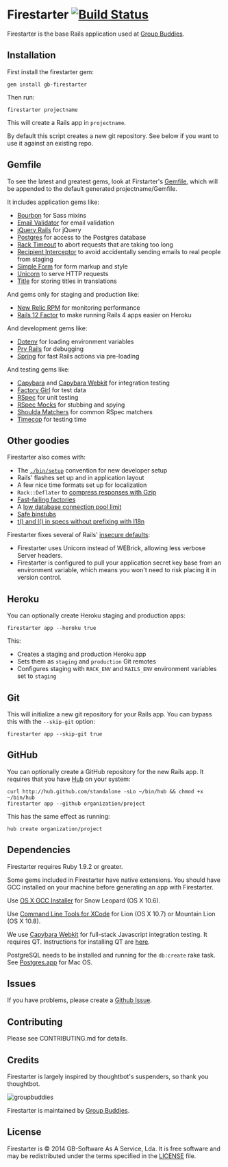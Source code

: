 # Firestarter [![Build Status](https://travis-ci.org/groupbuddies/firestarter.svg?branch=master)](https://travis-ci.org/groupbuddies/firestarter)

Firestarter is the base Rails application used at [Group Buddies](http://groupbuddies.com).

Installation
------------

First install the firestarter gem:

    gem install gb-firestarter

Then run:

    firestarter projectname

This will create a Rails app in `projectname`.

By default this script creates a new git repository. See below if you
want to use it against an existing repo.

Gemfile
-------

To see the latest and greatest gems, look at Firstarter's
[Gemfile](templates/Gemfile.erb),
which will be appended to the default generated projectname/Gemfile.

It includes application gems like:

* [Bourbon](https://github.com/thoughtbot/bourbon) for Sass mixins
* [Email Validator](https://github.com/balexand/email_validator) for email
  validation
* [jQuery Rails](https://github.com/rails/jquery-rails) for jQuery
* [Postgres](https://github.com/ged/ruby-pg) for access to the Postgres database
* [Rack Timeout](https://github.com/kch/rack-timeout) to abort requests that are
  taking too long
* [Recipient Interceptor](https://github.com/croaky/recipient_interceptor) to
  avoid accidentally sending emails to real people from staging
* [Simple Form](https://github.com/plataformatec/simple_form) for form markup
  and style
* [Unicorn](https://github.com/defunkt/unicorn) to serve HTTP requests
* [Title](https://github.com/calebthompson/title) for storing titles in
  translations

And gems only for staging and production like:

* [New Relic RPM](https://github.com/newrelic/rpm) for monitoring performance
* [Rails 12 Factor](https://github.com/heroku/rails_12factor) to make running
  Rails 4 apps easier on Heroku

And development gems like:

* [Dotenv](https://github.com/bkeepers/dotenv) for loading environment variables
* [Pry Rails](https://github.com/rweng/pry-rails) for debugging
* [Spring](https://github.com/rails/spring) for fast Rails actions via
  pre-loading

And testing gems like:

* [Capybara](https://github.com/jnicklas/capybara) and
  [Capybara Webkit](https://github.com/thoughtbot/capybara-webkit) for
  integration testing
* [Factory Girl](https://github.com/thoughtbot/factory_girl) for test data
* [RSpec](https://github.com/rspec/rspec) for unit testing
* [RSpec Mocks](https://github.com/rspec/rspec-mocks) for stubbing and spying
* [Shoulda Matchers](https://github.com/thoughtbot/shoulda-matchers) for common
  RSpec matchers
* [Timecop](https://github.com/jtrupiano/timecop-console) for testing time

Other goodies
-------------

Firestarter also comes with:

* The [`./bin/setup`][bin] convention for new developer setup
* Rails' flashes set up and in application layout
* A few nice time formats set up for localization
* `Rack::Deflater` to [compress responses with Gzip][compress]
* [Fast-failing factories][fast]
* A [low database connection pool limit][pool]
* [Safe binstubs][binstub]
* [t() and l() in specs without prefixing with I18n][i18n]

[bin]: http://robots.thoughtbot.com/bin-setup
[compress]: http://robots.thoughtbot.com/content-compression-with-rack-deflater/
[fast]: http://robots.thoughtbot.com/testing-your-factories-first
[pool]: https://devcenter.heroku.com/articles/concurrency-and-database-connections
[binstub]: https://github.com/thoughtbot/suspenders/pull/282
[i18n]: https://github.com/thoughtbot/suspenders/pull/304

Firestarter fixes several of Rails' [insecure defaults]:

* Firestarter uses Unicorn instead of WEBrick, allowing less verbose Server
  headers.
* Firestarter is configured to pull your application secret key base from an
  environment variable, which means you won't need to risk placing it in version
  control.

[insecure defaults]: http://blog.codeclimate.com/blog/2013/03/27/rails-insecure-defaults/

Heroku
------

You can optionally create Heroku staging and production apps:

    firestarter app --heroku true

This:

* Creates a staging and production Heroku app
* Sets them as `staging` and `production` Git remotes
* Configures staging with `RACK_ENV` and `RAILS_ENV` environment variables set
  to `staging`

Git
---

This will initialize a new git repository for your Rails app. You can
bypass this with the `--skip-git` option:

    firestarter app --skip-git true

GitHub
------

You can optionally create a GitHub repository for the new Rails app. It
requires that you have [Hub](https://github.com/github/hub) on your system:

    curl http://hub.github.com/standalone -sLo ~/bin/hub && chmod +x ~/bin/hub
    firestarter app --github organization/project

This has the same effect as running:

    hub create organization/project

Dependencies
------------

Firestarter requires Ruby 1.9.2 or greater.

Some gems included in Firestarter have native extensions. You should have GCC
installed on your machine before generating an app with Firestarter.

Use [OS X GCC Installer](https://github.com/kennethreitz/osx-gcc-installer/) for
Snow Leopard (OS X 10.6).

Use [Command Line Tools for XCode](https://developer.apple.com/downloads/index.action)
for Lion (OS X 10.7) or Mountain Lion (OS X 10.8).

We use [Capybara Webkit](https://github.com/thoughtbot/capybara-webkit) for
full-stack Javascript integration testing. It requires QT. Instructions for
installing QT are
[here](https://github.com/thoughtbot/capybara-webkit/wiki/Installing-Qt-and-compiling-capybara-webkit).

PostgreSQL needs to be installed and running for the `db:create` rake task. See
[Postgres.app](http://postgresapp.com/) for Mac OS.

Issues
------

If you have problems, please create a
[Github Issue](https://github.com/groupbuddies/firestarter/issues).

Contributing
------------

Please see CONTRIBUTING.md for details.

Credits
-------

Firestarter is largely inspired by thoughtbot's suspenders, so thank you
thoughtbot.

![groupbuddies](http://www.groupbuddies.com/logo.png)

Firestarter is maintained by
[Group Buddies](http://groupbuddies.com/).

License
-------

Firestarter is © 2014 GB-Software As A Service, Lda. It is free software and may be
redistributed under the terms specified in the [LICENSE](LICENSE) file.
